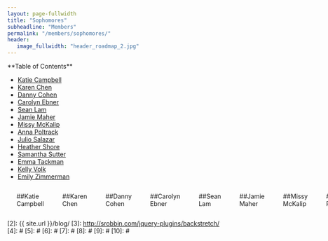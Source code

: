 ```yaml
---
layout: page-fullwidth
title: "Sophomores"
subheadline: "Members"
permalink: "/members/sophomores/"
header:
   image_fullwidth: "header_roadmap_2.jpg"
---
```

<div class="row">
<div class="medium-4 medium-push-8 columns" markdown="1">
<div class="panel radius" markdown="1">
**Table of Contents**

* <a href="#katie_campbell">Katie Campbell</a>
* <a href="#karen_chen">Karen Chen</a>
* <a href="#danny_cohen">Danny Cohen</a>
* <a href="#carolyn_ebner">Carolyn Ebner</a>
* <a href="#sean_lam">Sean Lam</a>
* <a href="#jamie_maher">Jamie Maher</a>
* <a href="#missy_mckalip">Missy McKalip</a>
* <a href="#anna_poltrack">Anna Poltrack</a>
* <a href="#julio_salazar">Julio Salazar</a>
* <a href="#heather_shore">Heather Shore</a>
* <a href="#samantha_sutter">Samantha Sutter</a>
* <a href="#emma_tackman">Emma Tackman</a>
* <a href="#kelly_volk">Kelly Volk</a>
* <a href="#emily_zimmerman">Emily Zimmerman</a>
</div>
</div><!-- /.medium-4.columns -->



<div class="medium-8 medium-pull-4 columns" markdown="1">


<a name="katie_campbell"></a> 

##Katie Campbell



<a name="karen_chen"></a> 

##Karen Chen




<a name="danny_cohen"></a> 

##Danny Cohen






<a name="carolyn_ebner"></a> 

##Carolyn Ebner





<a name="sean_lam"></a> 

##Sean Lam






<a name="jamie_maher"></a> 

##Jamie Maher






<a name="missy_mckalip"></a> 

##Missy McKalip








<a name="anna_poltrack"></a> 

##Anna Poltrack






<a name="julio_salazar"></a> 

##Julio Salazar






<a name="heather_shore"></a> 

##Heather Shore







<a name="samantha_sutter"></a> 

##Samantha Sutter






<a name="emma_tackman"></a> 

##Emma Tackman





<a name="kelly_volk"></a> 

##Kelly Volk




<a name="emily_zimmerman"></a> 

##Emily Zimmerman


</div><!-- /.medium-8.columns -->
</div><!-- /.row -->

 [1]: http://kramdown.gettalong.org/converter/html.html#toc
 [2]: {{ site.url }}/blog/
 [3]: http://srobbin.com/jquery-plugins/backstretch/
 [4]: #
 [5]: #
 [6]: #
 [7]: #
 [8]: #
 [9]: #
 [10]: #